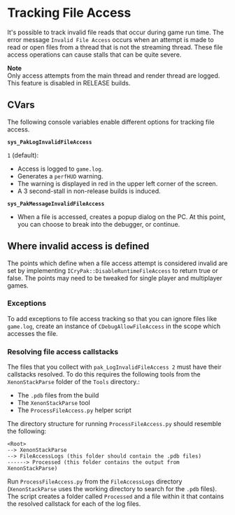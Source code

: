 # Tracking File Access<a name="tracking-file-access"></a>

It's possible to track invalid file reads that occur during game run time\. The error message `Invalid File Access` occurs when an attempt is made to read or open files from a thread that is not the streaming thread\. These file access operations can cause stalls that can be quite severe\.

**Note**  
Only access attempts from the main thread and render thread are logged\. This feature is disabled in RELEASE builds\.

## CVars<a name="tracking-file-access-cvars"></a>

The following console variables enable different options for tracking file access\.

**`sys_PakLogInvalidFileAccess`**

`1` \(default\):
+ Access is logged to `game.log`\.
+ Generates a `perfHUD` warning\.
+ The warning is displayed in red in the upper left corner of the screen\.
+ A 3 second\-stall in non\-release builds is induced\.

**`sys_PakMessageInvalidFileAccess`**
+ When a file is accessed, creates a popup dialog on the PC\. At this point, you can choose to break into the debugger, or continue\.

## Where invalid access is defined<a name="tracking-file-access-invalid-access-definition"></a>

The points which define when a file access attempt is considered invalid are set by implementing `ICryPak::DisableRuntimeFileAccess` to return true or false\. The points may need to be tweaked for single player and multiplayer games\.

### Exceptions<a name="tracking-file-access-invalid-access-definition-exceptions"></a>

To add exceptions to file access tracking so that you can ignore files like `game.log`, create an instance of `CDebugAllowFileAccess` in the scope which accesses the file\.

### Resolving file access callstacks<a name="tracking-file-access-invalid-access-definition-resolving-file-access-callstacks"></a>

The files that you collect with `pak_LogInvalidFileAccess 2` must have their callstacks resolved\. To do this requires the following tools from the `XenonStackParse` folder of the `Tools` directory\.:
+ The `.pdb` files from the build
+ The `XenonStackParse` tool
+ The `ProcessFileAccess.py` helper script 

The directory structure for running `ProcessFileAccess.py` should resemble the following:

```
<Root>
--> XenonStackParse
--> FileAccessLogs (this folder should contain the .pdb files)
------> Processed (this folder contains the output from XenonStackParse)
```

Run `ProcessFileAccess.py` from the `FileAccessLogs` directory \(`XenonStackParse` uses the working directory to search for the `.pdb` files\)\. The script creates a folder called `Processed` and a file within it that contains the resolved callstack for each of the log files\.
